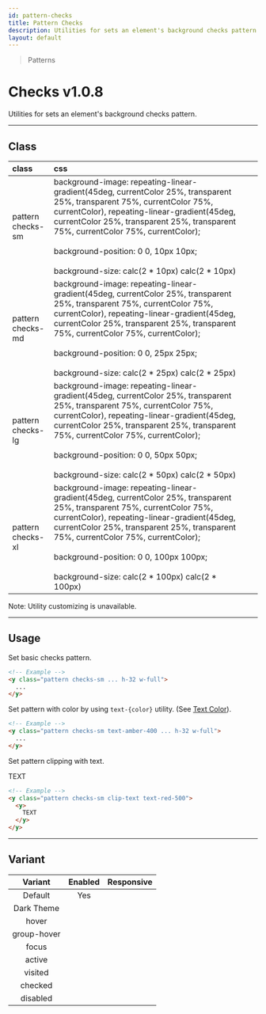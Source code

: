 ```yaml
---
id: pattern-checks
title: Pattern Checks
description: Utilities for sets an element's background checks pattern.
layout: default
---
```


> Patterns

# Checks <span class="ml-1 px-2 py-1 text-sm text-gray-600 (dark)text-charcoal-100 bg-gray-300 (dark)bg-gray-600">v1.0.8</span>

Utilities for sets an element's background checks pattern.

---

## Class

| <span class="px-3 py-1 text-white (dark)text-charcoal-100 bg-charcoal-100 (dark)bg-gray-600 rounded-full">class</span> | <span class="px-3 py-1 text-white (dark)text-charcoal-100 bg-charcoal-100 (dark)bg-gray-600 rounded-full">css</span> | |
|:--|:--|:-:|
| pattern <br> checks-sm | background-image: repeating-linear-gradient(45deg, currentColor 25%, transparent 25%, transparent 75%, currentColor 75%, currentColor), repeating-linear-gradient(45deg, currentColor 25%, transparent 25%, transparent 75%, currentColor 75%, currentColor); <br><br> background-position: 0 0, 10px 10px; <br><br> background-size: calc(2 * 10px) calc(2 * 10px) | <y class="pattern checks-sm w-32 h-56"></y> |
| pattern <br> checks-md | background-image: repeating-linear-gradient(45deg, currentColor 25%, transparent 25%, transparent 75%, currentColor 75%, currentColor), repeating-linear-gradient(45deg, currentColor 25%, transparent 25%, transparent 75%, currentColor 75%, currentColor); <br><br> background-position: 0 0, 25px 25px; <br><br> background-size: calc(2 * 25px) calc(2 * 25px) | <y class="pattern checks-md w-32 h-56"></y> |
| pattern <br> checks-lg | background-image: repeating-linear-gradient(45deg, currentColor 25%, transparent 25%, transparent 75%, currentColor 75%, currentColor), repeating-linear-gradient(45deg, currentColor 25%, transparent 25%, transparent 75%, currentColor 75%, currentColor); <br><br> background-position: 0 0, 50px 50px; <br><br> background-size: calc(2 * 50px) calc(2 * 50px) | <y class="pattern checks-lg w-32 h-56"></y> |
| pattern <br> checks-xl | background-image: repeating-linear-gradient(45deg, currentColor 25%, transparent 25%, transparent 75%, currentColor 75%, currentColor), repeating-linear-gradient(45deg, currentColor 25%, transparent 25%, transparent 75%, currentColor 75%, currentColor); <br><br> background-position: 0 0, 100px 100px; <br><br> background-size: calc(2 * 100px) calc(2 * 100px) | <y class="pattern checks-xl w-32 h-56"></y> |

<y class="m-4 p-3 border-l-8 border-gray-600 text-sm text-gray-600 bg-gray-200 (dark)bg-gray-800">
  <span class="pr-1 font-semibold">
    Note:
  </span>
  Utility customizing is unavailable.
</y>

---

## Usage

Set basic checks pattern.

<y class="px-4 my-2 mx-auto w-56">
  <y class="pattern checks-sm h-32"></y>
</y>


```html
<!-- Example -->
<y class="pattern checks-sm ... h-32 w-full">
  ...
</y>
```

Set pattern with color by using `text-{color}` utility. (See [Text Color](/text-color/)).

<y class="px-4 my-2 mx-auto w-56">
  <y class="pattern checks-sm h-32 text-amber-400"></y>
</y>


```html
<!-- Example -->
<y class="pattern checks-sm text-amber-400 ... h-32 w-full">
  ...
</y>
```

Set pattern clipping with text.

<y class="px-4 my-2 mx-auto w-64">
  <y class="pattern checks-sm clip-text text-red-500">
    <y class="text-8xl font-bold">
      TEXT
    </y>
  </y>
</y>

```html
<!-- Example -->
<y class="pattern checks-sm clip-text text-red-500">
  <y>
    TEXT
  </y>
</y>
```

---

## Variant

| <span class="font-semibold underline">Variant</span> | <span class="font-semibold underline">Enabled</span> | <span class="font-semibold underline">Responsive</span> |
|:-:|:-:|:-:|
| Default | Yes | |
| Dark Theme | | |
| hover| | |
| group-hover | | |
| focus | | |
| active | | |
| visited | | |
| checked | | |
| disabled | | |
